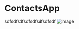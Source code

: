 # ContactsApp
sdfsdfsdfsdfsdfsdfsdfsdf
![image](https://user-images.githubusercontent.com/43264122/144841453-35e29c74-dc5d-40a6-8db6-3f16cf062263.png)
